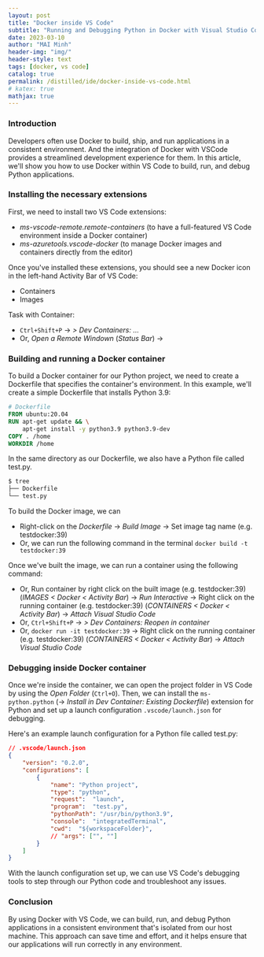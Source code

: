 ```yaml
---
layout: post
title: "Docker inside VS Code"
subtitle: "Running and Debugging Python in Docker with Visual Studio Code"
date: 2023-03-10
author: "MAI Minh"
header-img: "img/"
header-style: text
tags: [docker, vs code]
catalog: true
permalink: /distilled/ide/docker-inside-vs-code.html
# katex: true
mathjax: true
---
```


### Introduction

Developers often use Docker to build, ship, and run applications in a consistent environment. And the integration of Docker with VSCode provides a streamlined development experience for them. In this article, we'll show you how to use Docker within VS Code to build, run, and debug Python applications.

<!-- Contents
- [Installing the necessary extensions](#installing-the-necessary-extensions)
- [Building and running a Docker container](#building-and-running-a-docker-container)
- [Debugging inside Docker container](#debugging-inside-docker-container)
- [Conclusion](#conclusion) -->

### Installing the necessary extensions

First, we need to install two VS Code extensions:
- *ms-vscode-remote.remote-containers* (to have a full-featured VS Code environment inside a Docker container)
- *ms-azuretools.vscode-docker* (to manage Docker images and containers directly from the editor)

Once you've installed these extensions, you should see a new Docker icon in the left-hand Activity Bar of VS Code:
- Containers
- Images

Task with Container:
- `Ctrl+Shift+P` &rarr; *> Dev Containers: ...*
- Or, *Open a Remote Windown* (*Status Bar*) &rarr; 


### Building and running a Docker container

To build a Docker container for our Python project, we need to create a Dockerfile that specifies the container's environment. In this example, we'll create a simple Dockerfile that installs Python 3.9:

```Dockerfile
# Dockerfile
FROM ubuntu:20.04
RUN apt-get update && \
    apt-get install -y python3.9 python3.9-dev
COPY . /home
WORKDIR /home
```

In the same directory as our Dockerfile, we also have a Python file called test.py.
```bash
$ tree
├── Dockerfile
└── test.py
```

To build the Docker image, we can 
- Right-click on the *Dockerfile* &rarr; *Build Image* &rarr; Set image tag name (e.g. testdocker:39)
- Or, we can run the following command in the terminal `docker build -t testdocker:39`

Once we've built the image, we can run a container using the following command:
- Or, Run container by right click on the built image (e.g. testdocker:39) (*IMAGES < Docker < Activity Bar*) &rarr; *Run Interactive* &rarr; Right click on the running container (e.g. testdocker:39) (*CONTAINERS < Docker < Activity Bar*) &rarr; *Attach Visual Studio Code*
- Or, `Ctrl+Shift+P` &rarr; *> Dev Containers: Reopen in container*
- Or, `docker run -it testdocker:39` &rarr;  Right click on the running container (e.g. testdocker:39) (*CONTAINERS < Docker < Activity Bar*) &rarr; *Attach Visual Studio Code*

### Debugging inside Docker container

Once we're inside the container, we can open the project folder in VS Code by using the *Open Folder* (`Ctrl+O`). Then, we can install the `ms-python.python` (&rarr; *Install in Dev Container: Existing Dockerfile*) extension for Python and set up a launch configuration `.vscode/launch.json` for debugging.

Here's an example launch configuration for a Python file called test.py:

```json
// .vscode/launch.json
{
    "version": "0.2.0",
    "configurations": [
        {
            "name": "Python project",
            "type": "python",
            "request":  "launch",
            "program":  "test.py",
            "pythonPath": "/usr/bin/python3.9",
            "console":  "integratedTerminal",
            "cwd":  "${workspaceFolder}",
            // "args": ["", ""]
        }
    ]
}
```

With the launch configuration set up, we can use VS Code's debugging tools to step through our Python code and troubleshoot any issues.

### Conclusion

By using Docker with VS Code, we can build, run, and debug Python applications in a consistent environment that's isolated from our host machine. This approach can save time and effort, and it helps ensure that our applications will run correctly in any environment.